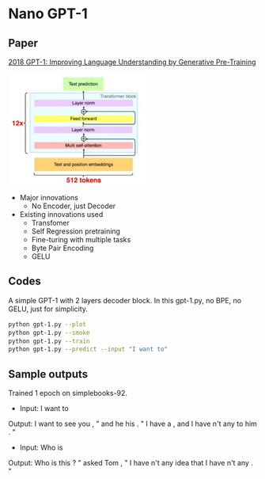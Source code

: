 # Nano GPT-1

## Paper

[2018 GPT-1: Improving Language Understanding by Generative Pre-Training](https://cdn.openai.com/research-covers/language-unsupervised/language_understanding_paper.pdf)

![](image/gpt1.png)

- Major innovations
    - No Encoder, just Decoder
- Existing innovations used
    - Transfomer
    - Self Regression pretraining
    - Fine-turing with multiple tasks
    - Byte Pair Encoding
    - GELU

## Codes

A simple GPT-1 with 2 layers decoder block.
In this gpt-1.py, no BPE, no GELU, just for simplicity.

```bash
python gpt-1.py --plot
python gpt-1.py --smoke
python gpt-1.py --train
python gpt-1.py --predict --input "I want to" 
```

## Sample outputs

Trained 1 epoch on simplebooks-92.

- Input: I want to

Output: I want to see you , " and he <unk> his <unk> . " I have a <unk> , and I have n't any <unk> to <unk> him . "

- Input: Who is

Output: Who is this ? " asked Tom , " I have n't any idea that I have n't any <unk> . "
